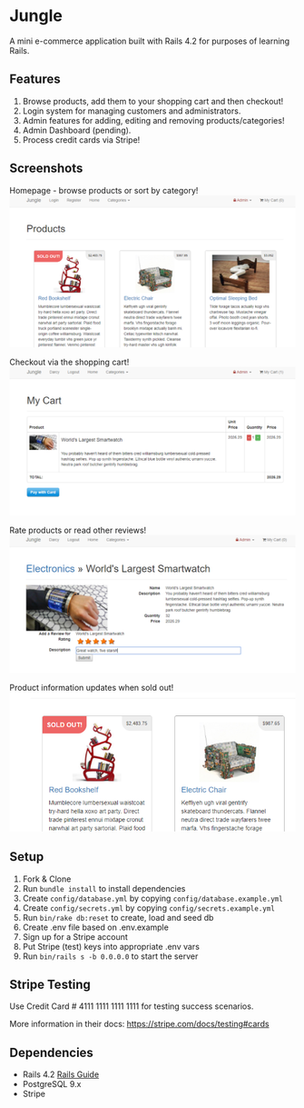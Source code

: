 # Jungle

A mini e-commerce application built with Rails 4.2 for purposes of learning Rails.

## Features
1. Browse products, add them to your shopping cart and then checkout!
2. Login system for managing customers and administrators.
3. Admin features for adding, editing and removing products/categories!
4. Admin Dashboard (pending).
5. Process credit cards via Stripe!

## Screenshots
Homepage - browse products or sort by category!
!["Screenshot of the homepage"](https://github.com/d-mclean/jungle-rails/blob/master/docs/homepage.png)

Checkout via the shopping cart!
!["Screenshot of the shopping cart"](https://github.com/d-mclean/jungle-rails/blob/master/docs/checkout.png)

Rate products or read other reviews!
!["Screenshot of adding a review"](https://github.com/d-mclean/jungle-rails/blob/master/docs/rateproducts.png)

Product information updates when sold out!
!["Screenshot of product sold out"](https://github.com/d-mclean/jungle-rails/blob/master/docs/soldout.png)

## Setup

1. Fork & Clone
2. Run `bundle install` to install dependencies
3. Create `config/database.yml` by copying `config/database.example.yml`
4. Create `config/secrets.yml` by copying `config/secrets.example.yml`
5. Run `bin/rake db:reset` to create, load and seed db
6. Create .env file based on .env.example
7. Sign up for a Stripe account
8. Put Stripe (test) keys into appropriate .env vars
9. Run `bin/rails s -b 0.0.0.0` to start the server

## Stripe Testing

Use Credit Card # 4111 1111 1111 1111 for testing success scenarios.

More information in their docs: <https://stripe.com/docs/testing#cards>

## Dependencies

* Rails 4.2 [Rails Guide](http://guides.rubyonrails.org/v4.2/)
* PostgreSQL 9.x
* Stripe
